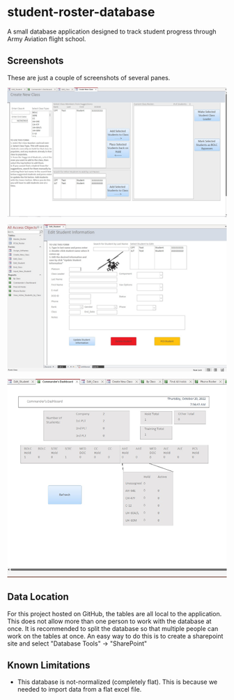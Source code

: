 # student-roster-database

A small database application designed to track student progress through Army Aviation flight school.

## Screenshots

These are just a couple of screenshots of several panes.

![](/images/create-new-class.jpg)

![](/images/edit-student.jpg)

![](/images/commanders-dashboard.jpg)

## Data Location

For this project hosted on GitHub, the tables are all local to the application. This does not allow more than one person to work with the database at once. It is recommended to split the database so that multiple people can work on the tables at once. An easy way to do this is to create a sharepoint site and select "Database Tools" -> "SharePoint"

## Known Limitations

- This database is not-normalized (completely flat). This is because we needed to import data from a flat excel file.
